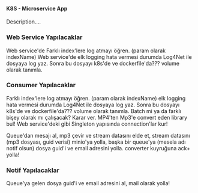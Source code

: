 #### K8S - Microservice App

Description....

### Web Service Yapılacaklar

Web service'de Farklı index'lere log atmayı öğren. (param olarak indexName)
Web service'de elk logging hata vermesi durumda Log4Net ile dosyaya log yaz. Sonra bu dosyayı k8s'de ve dockerfile'da??? volume olarak tanımla.

### Consumer Yapılacaklar

Farklı index'lere log atmayı öğren. (param olarak indexName)
elk logging hata vermesi durumda Log4Net ile dosyaya log yaz. Sonra bu dosyayı k8s'de ve dockerfile'da??? volume olarak tanımla.
Batch mi ya da farklı bişey olarak mı çalışacak? Karar ver.
MP4'ten Mp3'e convert eden library bul!
Web service'deki gibi Singleton yapısında connection'lar kur!

Queue'dan mesajı al, mp3 çevir ve stream datasını elde et, stream datasını (mp3 dosyası, guid verisi) minio'ya yolla, başka bir queue'ya (mesela adı notif olsun) dosya guid'i ve email adresini yolla. converter kuyruğuna ack+ yolla!

### Notif Yapılacaklar

Queue'ya gelen dosya guid'i ve email adresini al, mail olarak yolla!
